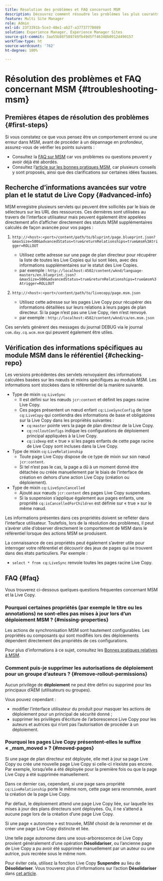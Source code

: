 ```yaml
---
title: Résolution des problèmes et FAQ concernant MSM
description: Découvrez comment résoudre les problèmes les plus courants liés à MSM et comment obtenir des réponses aux questions les plus courantes à ce sujet.
feature: Multi Site Manager
role: Admin
exl-id: 23f3391b-5ce3-48e1-ab27-a37737778089
solution: Experience Manager, Experience Manager Sites
source-git-commit: 3aa55b88f589749fb49d5ff46340b0912d490157
workflow-type: ht
source-wordcount: '762'
ht-degree: 100%

---
```


# Résolution des problèmes et FAQ concernant MSM {#troubleshooting-msm}

## Premières étapes de résolution des problèmes {#first-steps}

Si vous constatez ce que vous pensez être un comportement erroné ou une erreur dans MSM, avant de procéder à un dépannage en profondeur, assurez-vous de vérifier les points suivants :

* Consultez la [FAQ sur MSM](#faq) car vos problèmes ou questions peuvent y avoir déjà été abordés.
* Consultez l’[article sur les bonnes pratiques MSM](msm-best-practices.md), car plusieurs conseils y sont proposés, ainsi que des clarifications sur certaines idées fausses.

## Recherche d’informations avancées sur votre plan et le statut de Live Copy {#advanced-info}

MSM enregistre plusieurs servlets qui peuvent être sollicités par le biais de sélecteurs sur les URL des ressources. Ces dernières sont utilisées au travers de l’interface utilisateur mais peuvent également être appelées directement afin d’afficher directement des statuts MSM supplémentaires calculés de façon avancée pour vos pages :

1. `http://<host>:<port>/content/path/to/bluprint/page.blueprint.json?&maxSize=500&advancedStatus=true&returnRelationships=true&msm%3Atrigger=ROLLOUT`
   * Utilisez cette adresse sur une page de plan directeur pour récupérer la liste de toutes les Live Copies qui lui sont liées, avec des informations supplémentaires sur le statut des Live Copies.
   * par exemple :
     `http://localhost:4502/content/wknd/language-masters/en.blueprint.json?&maxSize=500&advancedStatus=true&returnRelationships=true&msm%3Atrigger=ROLLOUT`


1. `http://<host>:<port>/content/path/to/livecopy/page.msm.json`
   * Utilisez cette adresse sur les pages Live Copy pour récupérer des informations détaillées sur leurs relations à leurs pages de plan directeur. Si la page n’est pas une Live Copy, rien n’est renvoyé.
   * par exemple :
     `http://localhost:4502/content/wknd/ca/en.msm.json`

Ces servlets génèrent des messages du journal DEBUG via le journal `com.day.cq.wcm.msm` qui peuvent également être utiles.

## Vérification des informations spécifiques au module MSM dans le référentiel {#checking-repo}

Les versions précédentes des servlets renvoyaient des informations calculées basées sur les nœuds et mixins spécifiques au module MSM. Les informations sont stockées dans le référentiel de la manière suivante.

* Type de mixin `cq:LiveSync`
   * Il est défini sur les nœuds `jcr:content` et définit les pages racine Live Copy.
   * Ces pages présentent un nœud enfant `cq:LiveSyncConfig` de type `cq:LiveCopy` qui contiendra des informations de base et obligatoires sur la Live Copy dans les propriétés suivantes :
      * `cq:master` pointe vers la page de plan directeur de la Live Copy.
      * `cq:rolloutConfigs` indique les configurations de déploiement principal appliquées à la Live Copy.
      * `cq:isDeep` est « true » si les pages enfants de cette page racine de Live Copy sont incluses dans la Live Copy.
* Type de mixin `cq:LiveRelationship`
   * Toute page Live Copy dispose de ce type de mixin sur son nœud `jcr:content`.
   * Si tel n’est pas le cas, la page a dû à un moment donné être détachée ou créée manuellement par le biais de l’interface de création en dehors d’une action Live Copy (création ou déploiement).
* Type de mixin `cq:LiveSyncCancelled`
   * Ajouté aux nœuds `jcr:content` des pages Live Copy suspendues.
   * Si la suspension s’applique également aux pages enfants, une propriété `cq:isCancelledForChildren` est définie sur « true » sur le même nœud.

Les informations présentes dans ces propriétés doivent se refléter dans l’interface utilisateur. Toutefois, lors de la résolution des problèmes, il peut s’avérer utile d’observer directement le comportement de MSM dans le référentiel lorsque des actions MSM se produisent.

La connaissance de ces propriétés peut également s’avérer utile pour interroger votre référentiel et découvrir des jeux de pages qui se trouvent dans des états particuliers. Par exemple :

* `select * from cq:LiveSync` renvoie toutes les pages racine Live Copy.

## FAQ {#faq}

Vous trouverez ci-dessous quelques questions fréquentes concernant MSM et la Live Copy.

### Pourquoi certaines propriétés (par exemple le titre ou les annotations) ne sont-elles pas mises à jour lors d’un déploiement MSM ? {#missing-properties}

Les actions de synchronisation MSM sont hautement configurables. Les propriétés ou composants qui sont modifiés lors des déploiements dépendent directement des propriétés de ces configurations.

Pour plus d’informations à ce sujet, consultez les [Bonnes pratiques relatives à MSM](msm-best-practices.md).

### Comment puis-je supprimer les autorisations de déploiement pour un groupe d’auteurs ?  {#remove-rollout-permissions}

Aucun privilège de **déploiement** ne peut être défini ou supprimé pour les principaux d’AEM (utilisateurs ou groupes).

Vous pouvez cependant :

* modifier l’interface utilisateur du produit pour masquer les actions de déploiement pour un principal de sécurité donné ;
* supprimer les privilèges d’écriture de l’arborescence Live Copy pour les auteurs et autrices qui n’ont pas l’autorisation de procéder à un déploiement.

### Pourquoi les pages Live Copy présentent-elles le suffixe « _msm_moved » ?  {#moved-pages}

Si une page de plan directeur est déployée, elle met à jour sa page Live Copy ou crée une nouvelle page Live Copy si celle-ci n’existe pas encore. Par exemple, lorsqu’elle a été déployée pour la première fois ou que la page Live Copy a été supprimée manuellement.

Dans ce dernier cas, cependant, si une page sans propriété `cq:LiveRelationship` porte le même nom, cette page sera renommée, avant la création de la page Live Copy.

Par défaut, le déploiement attend une page Live Copy liée, sur laquelle les mises à jour des plans directeurs sont déployées. Ou, il ne s’attend à aucune page lors de la création d’une page Live Copy.

Si une page « autonome » est trouvée, MSM choisit de la renommer et de créer une page Live Copy distincte et liée.

Une telle page autonome dans une sous-arborescence de Live Copy provient généralement d’une opération **Désolidariser**, ou l’ancienne page de Live Copy a pu avoir été supprimée manuellement par un auteur ou une autrice, puis recréée sous le même nom.

Pour éviter cela, utilisez la fonction Live Copy **Suspendre** au lieu de **Désolidariser**. Vous trouverez plus d’informations sur l’action **Désolidariser** dans [cet article](msm-livecopy.md).
